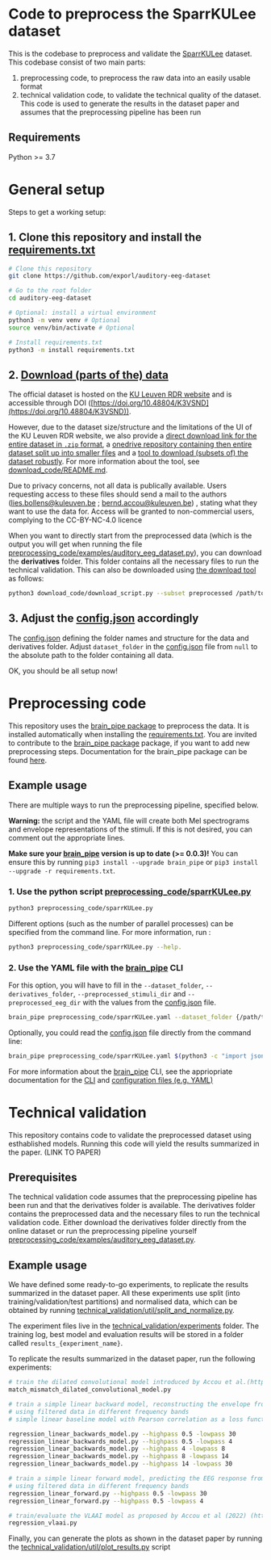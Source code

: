 Code to preprocess the SparrKULee dataset
=========================================
This is the codebase to preprocess and validate the [SparrKULee](https://doi.org/10.48804/K3VSND) dataset.
This codebase consist of two main parts: 
1) preprocessing code, to preprocess the raw data into an easily usable format 
2) technical validation code, to validate the technical quality of the dataset. 
This code is used to generate the results in the dataset paper and assumes that the preprocessing pipeline has been run

Requirements
------------

Python >= 3.7

# General setup

Steps to get a working setup:

## 1. Clone this repository and install the [requirements.txt](requirements.txt)
```bash
# Clone this repository
git clone https://github.com/exporl/auditory-eeg-dataset

# Go to the root folder
cd auditory-eeg-dataset

# Optional: install a virtual environment
python3 -m venv venv # Optional
source venv/bin/activate # Optional

# Install requirements.txt
python3 -m install requirements.txt
```

## 2. [Download (parts of the) data](download_code/README.md) 

The official dataset is hosted on the [KU Leuven RDR website](https://doi.org/10.48804/K3VSND) and is accessible through DOI ([https://doi.org/10.48804/K3VSND](https://doi.org/10.48804/K3VSND)).

However, due to the dataset size/structure and the limitations of the UI of the KU Leuven RDR website, we also provide a [direct download link for the entire dataset in `.zip` format](https://rdr.kuleuven.be/api/access/dataset/:persistentId/?persistentId=doi:10.48804/K3VSND), a [onedrive repository containing then entire dataset split up into smaller files](https://kuleuven-my.sharepoint.com/:f:/g/personal/lies_bollens_kuleuven_be/EulH76nkcwxIuK--XJhLxKQBaX8_GgAX-rTKK7mskzmAZA?e=N6M5Ll) and a [tool to download (subsets of) the dataset robustly](download_code/README.md).
For more information about the tool, see [download_code/README.md](download_code/README.md). 

Due to privacy concerns, not all data is publically available. Users requesting access to these files should send a mail to the authors (lies.bollens@kuleuven.be ; bernd.accou@kuleuven.be) , stating what they want to use the data for. Access will be granted to non-commercial users, complying to the CC-BY-NC-4.0 licence

When you want to directly start from the preprocessed data (which is the output you will get when running the file 
[preprocessing_code/examples/auditory_eeg_dataset.py](preprocessing_code/examples/auditory_eeg_dataset.py)), 
you can download the **derivatives** folder. This folder contains all the necessary files to run the technical validation. This can also be downloaded using [the download tool](download_code/README.md) as follows:

```bash
python3 download_code/download_script.py --subset preprocessed /path/to/local/folder
```


## 3. Adjust the [config.json](config.json) accordingly

The [config.json](config.json) defining the folder names and structure for the data and derivatives folder.
Adjust `dataset_folder` in the [config.json](config.json) file from `null` to the absolute path to the folder containing all data.
  

OK, you should be all setup now!

Preprocessing code 
==================  

This repository uses the [brain_pipe package](https://github.com/exporl/brain_pipe) 
to preprocess the data. It is installed automatically when installing the [requirements.txt](requirements.txt).
You are invited to contribute to the [brain_pipe package](https://github.com/exporl/brain_pipe)  package, if you want to add new preprocessing steps.
Documentation for the brain_pipe package can be found [here](https://exporl.github.io/brain_pipe/).

Example usage
-------------

There are multiple ways to run the preprocessing pipeline, specified below.

**Warning:** the script and the YAML file will create both Mel spectrograms and envelope representations of the stimuli.
If this is not desired, you can comment out the appropriate lines.

**Make sure your [brain_pipe](brain_pipe) version is up to date (>= 0.0.3)!** 
You can ensure this by running `pip3 install --upgrade brain_pipe` or `pip3 install --upgrade -r requirements.txt`.

### 1. Use the python script [preprocessing_code/sparrKULee.py](preprocessing_code/sparrKULee.py)

```bash
python3 preprocessing_code/sparrKULee.py
```

Different options (such as the number of parallel processes) can be specified from the command line.
For more information, run :

```bash
python3 preprocessing_code/sparrKULee.py --help.
```

### 2. Use the YAML file with the [brain_pipe](https://github.com/exporl/brain_pipe) CLI

For this option, you will have to fill in the `--dataset_folder`, `--derivatives_folder`,
`--preprocessed_stimuli_dir` and `--preprocessed_eeg_dir` with the values from the [config.json](config.json) file.

```bash
brain_pipe preprocessing_code/sparrKULee.yaml --dataset_folder {/path/to/dataset} --derivatives_folder {derivatives_folder} --preprocessed_stimuli_dir {preprocessed_stimuli_dir} --preprocessed_eeg_dir {preprocessed_eeg_dir}
```

Optionally, you could read the [config.json](config.json) file directly from the command line:

```bash
brain_pipe preprocessing_code/sparrKULee.yaml $(python3 -c "import json; f=open('config.json'); d=json.load(f); f.close(); print(' '.join([f'--{x}={y}' for x,y in d.items() if 'split_folder' != x]))")
```

For more information about the [brain_pipe](https://github.com/exporl/brain_pipe) CLI,
see the appriopriate documentation for the [CLI](https://exporl.github.io/brain_pipe/cli.html) and [configuration files (e.g. YAML)](https://exporl.github.io/brain_pipe/configuration.html)

Technical validation
====================
This repository contains code to validate the preprocessed dataset using esthablished models.
Running this code will yield the results summarized in the paper. (LINK TO PAPER)

Prerequisites 
-------------
The technical validation code assumes that the preprocessing pipeline has been run and that the derivatives folder is available.
The derivatives folder contains the preprocessed data and the necessary files to run the technical validation code.
Either download the derivatives folder directly from the online dataset or run the preprocessing pipeline yourself [preprocessing_code/examples/auditory_eeg_dataset.py](preprocessing_code/examples/auditory_eeg_dataset.py).

Example usage
-------------

We have defined some ready-to-go experiments, to replicate the results summarized in the dataset paper. 
All these experiments use split (into training/validation/test partitions) and normalised data, which can be obtained by 
running [technical_validation/util/split_and_normalize.py](technical_validation/util/split_and_normalize.py).

The experiment files live in the  [technical_validation/experiments](technical_validation/experiments) folder. The training log,
best model and evaluation results will be stored in a folder called
`results_{experiment_name}`.

To replicate the results summarized in the dataset paper, run the following experiments:
```bash
# train the dilated convolutional model introduced by Accou et al.(https://doi.org/10.1088/1741-2552/ac33e9) 
match_mismatch_dilated_convolutional_model.py

# train a simple linear backward model, reconstructing the envelope from EEG
# using filtered data in different frequency bands
# simple linear baseline model with Pearson correlation as a loss function, similar to the baseline model used in Accou et al (2022) (https://www.biorxiv.org/content/10.1101/2022.09.28.509945).

regression_linear_backwards_model.py --highpass 0.5 -lowpass 30
regression_linear_backwards_model.py --highpass 0.5 -lowpass 4
regression_linear_backwards_model.py --highpass 4 -lowpass 8
regression_linear_backwards_model.py --highpass 8 -lowpass 14
regression_linear_backwards_model.py --highpass 14 -lowpass 30

# train a simple linear forward model, predicting the EEG response from the envelope, 
# using filtered data in different frequency bands
regression_linear_forward.py --highpass 0.5 -lowpass 30
regression_linear_forward.py --highpass 0.5 -lowpass 4

# train/evaluate the VLAAI model as proposed by Accou et al (2022) (https://www.biorxiv.org/content/10.1101/2022.09.28.509945). You can find a pre-trained model at VLAAI's github page (https://github.com/exporl/vlaai).
regression_vlaai.py 
```

Finally, you can generate the plots as shown in the dataset paper by running the [technical_validation/util/plot_results.py](technical_validation/util/plot_results.py) script 

